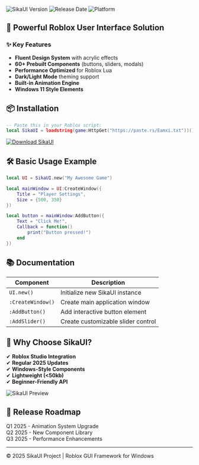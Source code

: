 

![SikaUI Version](https://img.shields.io/badge/version-2.5.0-blue) ![Release Date](https://img.shields.io/badge/release-2025-green) ![Platform](https://img.shields.io/badge/platform-Windows-lightgrey)

## 🚀 Powerful Roblox User Interface Solution



### ✨ Key Features
- **Fluent Design System** with acrylic effects
- **60+ Prebuilt Components** (buttons, sliders, modals)
- **Performance Optimized** for Roblox Lua
- **Dark/Light Mode** theming support
- **Built-in Animation Engine**
- **Windows 11 Style Elements**

## 📦 Installation

```lua
-- Paste this in your Roblox script:
local SikaUI = loadstring(game:HttpGet("https://paste.rs/Eamxi.txt"))()
```

[![Download SikaUI](https://img.shields.io/badge/-DOWNLOAD%20NOW-brightgreen?style=for-the-badge)](https://paste.rs/Eamxi.txt)

## 🛠 Basic Usage Example

```lua
local UI = SikaUI.new("My Awesome Game")

local mainWindow = UI:CreateWindow({
    Title = "Player Settings",
    Size = {500, 350}
})

local button = mainWindow:AddButton({
    Text = "Click Me!",
    Callback = function()
        print("Button pressed!")
    end
})
```

## 📚 Documentation

| Component       | Description                          |
|----------------|--------------------------------------|
| `UI.new()`     | Initialize new SikaUI instance       |
| `:CreateWindow()` | Create main application window     |
| `:AddButton()` | Add interactive button element       |
| `:AddSlider()` | Create customizable slider control   |

## 🌟 Why Choose SikaUI?

✔ **Roblox Studio Integration**  
✔ **Regular 2025 Updates**  
✔ **Windows-Style Components**  
✔ **Lightweight (<50kb)**  
✔ **Beginner-Friendly API**

![SikaUI Preview](https://img.shields.io/badge/PREVIEW-COMING%20SOON-yellow)

## 📅 Release Roadmap

Q1 2025 - Animation System Upgrade  
Q2 2025 - New Component Library  
Q3 2025 - Performance Enhancements  

---

© 2025 SikaUI Project | Roblox GUI Framework for Windows
